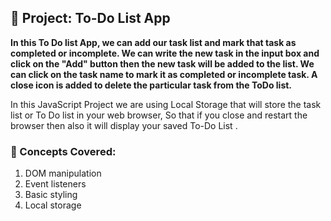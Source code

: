 ## 🎯 Project: To-Do List App

**In this To Do list App, we can add our task list and mark that task as completed or incomplete. We can write the new task in the input box and click on the "Add" button then the new task will be added to the list.
We can click on the task name to mark it as completed or incomplete task. A close icon is added to delete the particular task from the ToDo list.**

In this JavaScript Project we are using Local Storage  that will store the task list or To Do list in your web browser, So that if you close and restart the browser then also it will display your saved To-Do List
.

### 🧠 Concepts Covered:
1) DOM manipulation
2) Event listeners
3) Basic styling
4) Local storage 
